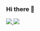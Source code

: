 ### Hi there 👋

<a href="#">
<img src="https://github-readme-stats.mrdulin.vercel.app/api?username=jacyl4&show_icons=true&hide_border=true&icon_color=83a598&title_color=458588">
<img src="https://github-readme-stats.vercel.app/api/top-langs/?username=jacyl4&layout=compact&hide_border=true&title_color=d3869b">
</a>

<!--
**jacyl4/jacyl4** is a ✨ _special_ ✨ repository because its `README.md` (this file) appears on your GitHub profile.

Here are some ideas to get you started:

- 🔭 I’m currently working on ...
- 🌱 I’m currently learning ...
- 👯 I’m looking to collaborate on ...
- 🤔 I’m looking for help with ...
- 💬 Ask me about ...
- 📫 How to reach me: ...
- 😄 Pronouns: ...
- ⚡ Fun fact: ...
-->

